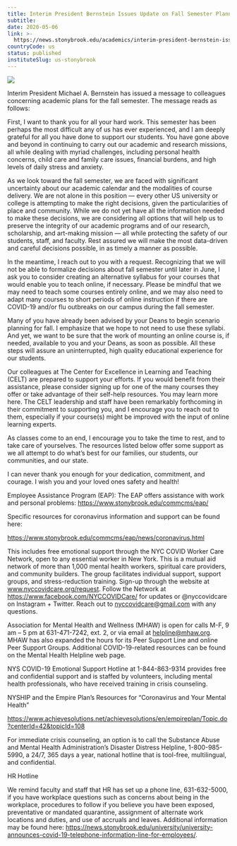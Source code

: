 ```yaml
---
title: Interim President Bernstein Issues Update on Fall Semester Planning
subtitle: 
date: 2020-05-06
link: >-
  https://news.stonybrook.edu/academics/interim-president-bernstein-issues-update-on-fall-semester-planning/
countryCode: us
status: published
instituteSlug: us-stonybrook
---
```

![](https://news.stonybrook.edu/wp-content/uploads/2020/01/spotfeatured-campus-740x510.jpg)

Interim President Michael A. Bernstein has issued a message to colleagues concerning academic plans for the fall semester. The message reads as follows:

First, I want to thank you for all your hard work. This semester has been perhaps the most difficult any of us has ever experienced, and I am deeply grateful for all you have done to support our students. You have gone above and beyond in continuing to carry out our academic and research missions, all while dealing with myriad challenges, including personal health concerns, child care and family care issues, financial burdens, and high levels of daily stress and anxiety.

As we look toward the fall semester, we are faced with significant uncertainty about our academic calendar and the modalities of course delivery. We are not alone in this position — every other US university or college is attempting to make the right decisions, given the particularities of place and community. While we do not yet have all the information needed to make these decisions, we are considering all options that will help us to preserve the integrity of our academic programs and of our research, scholarship, and art-making mission — all while protecting the safety of our students, staff, and faculty. Rest assured we will make the most data-driven and careful decisions possible, in as timely a manner as possible.

In the meantime, I reach out to you with a request. Recognizing that we will not be able to formalize decisions about fall semester until later in June, I ask you to consider creating an alternative syllabus for your courses that would enable you to teach online, if necessary. Please be mindful that we may need to teach some courses entirely online, and we may also need to adapt many courses to short periods of online instruction if there are COVID-19 and/or flu outbreaks on our campus during the fall semester.

Many of you have already been advised by your Deans to begin scenario planning for fall. I emphasize that we hope to not need to use these syllabi. And yet, we want to be sure that the work of mounting an online course is, if needed, available to you and your Deans, as soon as possible. All these steps will assure an uninterrupted, high quality educational experience for our students.

Our colleagues at The Center for Excellence in Learning and Teaching (CELT) are prepared to support your efforts. If you would benefit from their assistance, please consider signing up for one of the many courses they offer or take advantage of their self-help resources. You may learn more here. The CELT leadership and staff have been remarkably forthcoming in their commitment to supporting you, and I encourage you to reach out to them, especially if your course(s) might be improved with the input of online learning experts.

As classes come to an end, I encourage you to take the time to rest, and to take care of yourselves. The resources listed below offer some support as we all attempt to do what’s best for our families, our students, our communities, and our state.

I can never thank you enough for your dedication, commitment, and courage. I wish you and your loved ones safety and health!

Employee Assistance Program (EAP): The EAP offers assistance with work and personal problems: https://www.stonybrook.edu/commcms/eap/

Specific resources for coronavirus information and support can be found here:

https://www.stonybrook.edu/commcms/eap/news/coronavirus.html

This includes free emotional support through the NYC COVID Worker Care Network, open to any essential worker in New York. This is a mutual aid network of more than 1,000 mental health workers, spiritual care providers, and community builders. The group facilitates individual support, support groups, and stress-reduction training. Sign-up through the website at www.nyccovidcare.org/request. Follow the Network at https://www.facebook.com/NYCCOVIDCare/ for updates or @nyccovidcare on Instagram + Twitter. Reach out to nyccovidcare@gmail.com with any questions.

Association for Mental Health and Wellness (MHAW) is open for calls M-F, 9 am – 5 pm at 631-471-7242, ext. 2, or via email at helpline@mhaw.org. MHAW has also expanded the hours for its Peer Support Line and online Peer Support Groups. Additional COVID-19-related resources can be found on the Mental Health Helpline web page.

NYS COVID-19 Emotional Support Hotline at 1-844-863-9314 provides free and confidential support and is staffed by volunteers, including mental health professionals, who have received training in crisis counseling.

NYSHIP and the Empire Plan’s Resources for “Coronavirus and Your Mental Health”

https://www.achievesolutions.net/achievesolutions/en/empireplan/Topic.do?centerId=42&topicId=108

For immediate crisis counseling, an option is to call the Substance Abuse and Mental Health Administration’s Disaster Distress Helpline, 1-800-985-5990, a 24/7, 365 days a year, national hotline that is tool-free, multilingual, and confidential.

HR Hotline

We remind faculty and staff that HR has set up a phone line, 631-632-5000, if you have workplace questions such as concerns about being in the workplace, procedures to follow if you believe you have been exposed, preventative or mandated quarantine, assignment of alternate work locations and duties, and use of accruals and leaves. Additional information may be found here: https://news.stonybrook.edu/university/university-announces-covid-19-telephone-information-line-for-employees/.